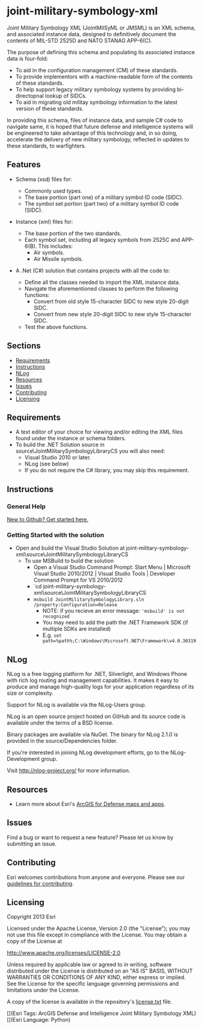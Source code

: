 # joint-military-symbology-xml

Joint Military Symbology XML (JointMilSyML or JMSML) is an XML schema, and associated instance data, designed to definitively document the contents of MIL-STD 2525D and NATO STANAG APP-6(C).  

The purpose of defining this schema and populating its associated instance data is four-fold:
  * To aid in the configuration management (CM) of these standards.
  * To provide implementors with a machine-readable form of the contents of these standards.
  * To help support legacy military symbology systems by providing bi-directopnal lookup of SIDCs.
  * To aid in migrating old militay symbology information to the latest version of these standards.

In providing this schema, files of instance data, and sample C# code to navigate same, it is hoped that future defense and intelligence systems will be engineered to take advantage of this technology and, in so doing, accelerate the delivery of new military symbology, reflected in updates to these standards, to warfighters.

## Features

* Schema (xsd) files for:
  * Commonly used types.
  * The base portion (part one) of a military symbol ID code (SIDC).
  * The symbol set portion (part two) of a military symbol ID code (SIDC).

* Instance (xml) files for:
  * The base portion of the two standards.
  * Each symbol set, including all legacy symbols from 2525C and APP-6(B).  This includes:
    * Air symbols.
    * Air Missile symbols.

* A .Net (C#) solution that contains projects with all the code to:
  * Define all the classes needed to import the XML instance data.
  * Navigate the aforementioned classes to perform the following functions:
    * Convert from old style 15-character SIDC to new style 20-digit SIDC.
    * Convert from new style 20-digit SIDC to new style 15-character SIDC.
  * Test the above functions.

## Sections

* [Requirements](#requirements)
* [Instructions](#instructions)
* [NLog](#nlog)
* [Resources](#resources)
* [Issues](#issues)
* [Contributing](#contributing)
* [Licensing](#licensing)


## Requirements

* A text editor of your choice for viewing and/or editing the XML files found under the instance or schema folders.
* To build the .NET Solution source in source\JointMilitarySymbologyLibraryCS you will also need:
    * Visual Studio 2010 or later.
    * NLog (see below)
    * If you do not require the C# library, you may skip this requirement.

## Instructions

### General Help
[New to Github? Get started here.](http://htmlpreview.github.com/?https://github.com/Esri/esri.github.com/blob/master/help/esri-getting-to-know-github.html)

### Getting Started with the solution
* Open and build the Visual Studio Solution at joint-military-symbology-xml\source\JointMilitarySymbologyLibraryCS
    * To use MSBuild to build the solution
        * Open a Visual Studio Command Prompt: Start Menu | Microsoft Visual Studio 2010/2012 | Visual Studio Tools | Developer Command Prompt for VS 2010/2012
        * `cd joint-military-symbology-xml\source\JointMilitarySymbologyLibraryCS
        * `msbuild JointMilitarySymbologyLibrary.sln /property:Configuration=Release`
            * NOTE: if you recieve an error message: `'msbuild' is not recognized` 
            * You may need to add the path the .NET Framework SDK (if multiple SDKs are installed)
            * E.g. `set path=%path%;C:\Windows\Microsoft.NET\Framework\v4.0.30319`

## NLog

NLog is a free logging platform for .NET, Silverlight, and Windows Phone with rich log routing and management capabilities. It makes it easy to produce and manage high-quality logs for your application regardless of its size or complexity. 

Support for NLog is available via the NLog-Users group. 

NLog is an open source project hosted on GitHub and its source code is available under the terms of a BSD license. 

Binary packages are available via NuGet. The binary for NLog 2.1.0 is provided in the source/Dependencies folder.

If you're interested in joining NLog development efforts, go to the NLog-Development group.

Visit http://nlog-project.org/ for more information.

## Resources

* Learn more about Esri's [ArcGIS for Defense maps and apps](http://resources.arcgis.com/en/communities/defense-and-intelligence/).

## Issues

Find a bug or want to request a new feature?  Please let us know by submitting an issue.

## Contributing

Esri welcomes contributions from anyone and everyone. Please see our [guidelines for contributing](https://github.com/esri/contributing).

## Licensing

Copyright 2013 Esri

Licensed under the Apache License, Version 2.0 (the "License");
you may not use this file except in compliance with the License.
You may obtain a copy of the License at

   http://www.apache.org/licenses/LICENSE-2.0

Unless required by applicable law or agreed to in writing, software
distributed under the License is distributed on an "AS IS" BASIS,
WITHOUT WARRANTIES OR CONDITIONS OF ANY KIND, either express or implied.
See the License for the specific language governing permissions and
limitations under the License.

A copy of the license is available in the repository's
[license.txt](license.txt) file.

[](Esri Tags: ArcGIS Defense and Intelligence Joint Military Symbology XML)
[](Esri Language: Python)
